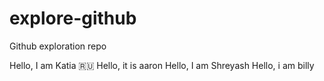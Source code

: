 # explore-github
Github exploration repo

Hello, I am Katia 🇷🇺
Hello, it is aaron
Hello, I am Shreyash 
Hello, i am billy
